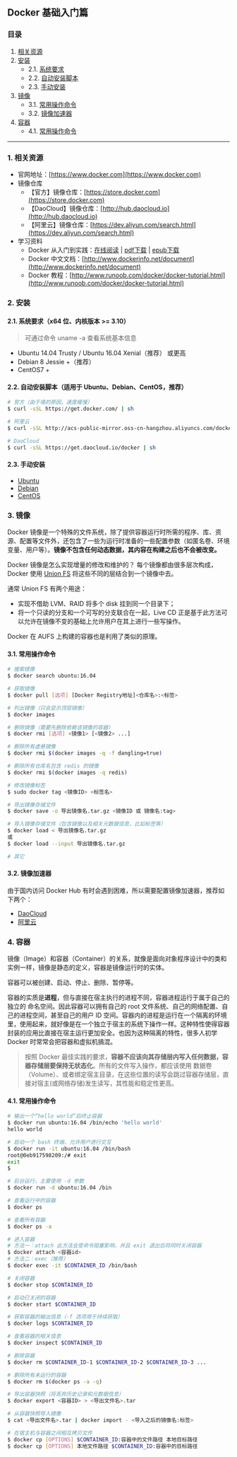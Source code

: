Docker 基础入门篇
---

### 目录

1. [相关资源](#1-相关资源)
2. [安装](#2-安装)
    - 2.1. [系统要求](#21-系统要求)
    - 2.2. [自动安装脚本](#22-自动安装脚本)
    - 2.3. [手动安装](#23-手动安装)
3. [镜像](#3-镜像)
	- 3.1. [常用操作命令](#31-常用操作命令)
	- 3.2. [镜像加速器](#32-镜像加速器)
4. [容器](#4-容器)
	- 4.1. [常用操作命令](#41-常用操作命令)

---

### 1. 相关资源

- 官网地址：[https://www.docker.com](https://www.docker.com)
- 镜像仓库
	- 【官方】镜像仓库：[https://store.docker.com](https://store.docker.com)
	- 【DaoCloud】镜像仓库：[http://hub.daocloud.io](http://hub.daocloud.io)
	- 【阿里云】镜像仓库：[https://dev.aliyun.com/search.html](https://dev.aliyun.com/search.html)
- 学习资料
	- Docker 从入门到实践：[在线阅读](https://github.com/yeasy/docker_practice/blob/master/SUMMARY.md) | [pdf下载](https://www.gitbook.com/download/pdf/book/yeasy/docker_practice) | [epub下载](https://www.gitbook.com/download/epub/book/yeasy/docker_practice)
	- Docker 中文文档：[http://www.dockerinfo.net/document](http://www.dockerinfo.net/document)
	- Docker 教程：[http://www.runoob.com/docker/docker-tutorial.html](http://www.runoob.com/docker/docker-tutorial.html)

### 2. 安装

#### 2.1. 系统要求（x64 位、内核版本 >= 3.10）

> 可通过命令 uname -a 查看系统基本信息

+ Ubuntu 14.04 Trusty / Ubuntu 16.04 Xenial（推荐） 或更高
+ Debian 8 Jessie +（推荐）
+ CentOS7 +

#### 2.2. 自动安装脚本（适用于 Ubuntu、Debian、CentOS，推荐）

```bash
# 官方（由于墙的原因，速度缓慢）
$ curl -sSL https://get.docker.com/ | sh

# 阿里云
$ curl -sSL http://acs-public-mirror.oss-cn-hangzhou.aliyuncs.com/docker-engine/internet | sh -

# DaoCloud
$ curl -sSL https://get.daocloud.io/docker | sh
```

#### 2.3. 手动安装

+ [Ubuntu](https://www.docker.com/docker-ubuntu)
+ [Debian](https://www.docker.com/docker-debian)
+ [CentOS](https://www.docker.com/docker-centos-distribution)
    
### 3. 镜像

Docker 镜像是一个特殊的文件系统，除了提供容器运行时所需的程序、库、资源、配置等文件外，还包含了一些为运行时准备的一些配置参数（如匿名卷、环境变量、用户等）。**镜像不包含任何动态数据，其内容在构建之后也不会被改变。**

Docker 镜像是怎么实现增量的修改和维护的？ 每个镜像都由很多层次构成，Docker 使用 [Union FS](https://en.wikipedia.org/wiki/Union_mount) 将这些不同的层结合到一个镜像中去。

通常 Union FS 有两个用途：

- 实现不借助 LVM、RAID 将多个 disk 挂到同一个目录下；
- 将一个只读的分支和一个可写的分支联合在一起，Live CD 正是基于此方法可以允许在镜像不变的基础上允许用户在其上进行一些写操作。

Docker 在 AUFS 上构建的容器也是利用了类似的原理。

#### 3.1. 常用操作命令

```bash
# 搜索镜像
$ docker search ubuntu:16.04

# 获取镜像
$ docker pull [选项] [Docker Registry地址]<仓库名>:<标签>

# 列出镜像（只会显示顶层镜像）
$ docker images

# 删除镜像（需要先删除依赖该镜像的容器）
$ docker rmi [选项] <镜像1> [<镜像2> ...]

# 删除所有虚悬镜像
$ docker rmi $(docker images -q -f dangling=true)

# 删除所有仓库名包含 redis 的镜像
$ docker rmi $(docker images -q redis)

# 修改镜像标签
$ sudo docker tag <镜像ID> <标签名>

# 导出镜像存储文件
$ docker save -o 导出镜像名.tar.gz <镜像ID 或 镜像名:tag>

# 导入镜像存储文件（包含镜像以及相关元数据信息，比如标签等）
$ docker load < 导出镜像名.tar.gz
或
$ docker load --input 导出镜像名.tar.gz

# 其它

```

#### 3.2. 镜像加速器

由于国内访问 Docker Hub 有时会遇到困难，所以需要配置镜像加速器，推荐如下两个：

+ [DaoCloud](https://www.daocloud.io/mirror)
+ [阿里云](https://account.aliyun.com/login/login.htm?oauth_callback=https%3A%2F%2Fcr.console.aliyun.com%2F&lang=zh#/accelerator)

### 4. 容器

镜像（Image）和容器（Container）的关系，就像是面向对象程序设计中的类和实例一样，镜像是静态的定义，容器是镜像运行时的实体。

容器可以被创建、启动、停止、删除、暂停等。

容器的实质是**进程**，但与直接在宿主执行的进程不同，容器进程运行于属于自己的独立的 命名空间。因此容器可以拥有自己的 root 文件系统、自己的网络配置、自己的进程空间，甚至自己的用户 ID 空间。容器内的进程是运行在一个隔离的环境里，使用起来，就好像是在一个独立于宿主的系统下操作一样。这种特性使得容器封装的应用比直接在宿主运行更加安全。也因为这种隔离的特性，很多人初学 Docker 时常常会把容器和虚拟机搞混。

> 按照 Docker 最佳实践的要求，**容器不应该向其存储层内写入任何数据，容器存储层要保持无状态化**。所有的文件写入操作，都应该使用 数据卷（Volume）、或者绑定宿主目录，在这些位置的读写会跳过容器存储层，直接对宿主(或网络存储)发生读写，其性能和稳定性更高。

#### 4.1. 常用操作命令

```bash
# 输出一个“hello world”后终止容器
$ docker run ubuntu:16.04 /bin/echo 'hello world'
hello world

# 启动一个 bash 终端，允许用户进行交互
$ docker run -it ubuntu:16.04 /bin/bash 
root@0eb917598209:/# exit 
exit
$

# 后台运行，主要使用 -d 参数
$ docker run -d ubuntu:16.04 /bin

# 查看运行中的容器
$ docker ps

# 查看所有容器
$ docker ps -a

# 进入容器
# 方法一：attach 此方法会受命令阻塞影响，并且 exit 退出后将同时关闭容器
$ docker attach <容器id>
# 方法二：exec（推荐）
$ docker exec -it $CONTAINER_ID /bin/bash

# 关闭容器
$ docker stop $CONTAINER_ID

# 启动已关闭的容器
$ docker start $CONTAINER_ID

# 获取容器的输出信息（-f 选项用于持续获取）
$ docker logs $CONTAINER_ID

# 查看容器的相关信息
$ docker inspect $CONTAINER_ID

# 删除容器
$ docker rm $CONTAINER_ID-1 $CONTAINER_ID-2 $CONTAINER_ID-3 ...

# 删除所有未运行的容器
$ docker rm $(docker ps -a -q)

# 导出容器快照（将丢弃历史记录和元数据信息）
$ docker export <容器ID> > <导出文件名>.tar

# 从容器快照导入镜像
$ cat <导出文件名>.tar | docker import - <导入之后的镜像名:标签>

# 在宿主机与容器之间相互拷贝文件
$ docker cp [OPTIONS] $CONTAINER_ID:容器中的文件路径 本地目标路径
$ docker cp [OPTIONS] 本地文件路径 $CONTAINER_ID:容器中的目标路径
```

